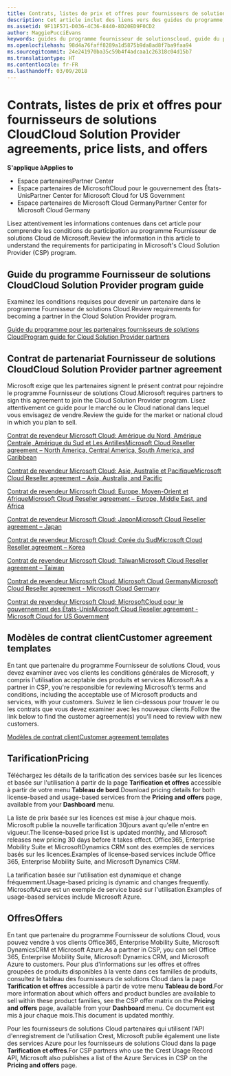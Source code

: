 ```yaml
---
title: Contrats, listes de prix et offres pour fournisseurs de solutions Cloud | Espace partenaires
description: Cet article inclut des liens vers des guides du programme, des contrats de partenariat, des contrats client, des listes de prix et des offres pour fournisseurs de solutions Cloud.
ms.assetid: 9F11F571-D036-4C36-8440-8D20ED9F0CD2
author: MaggiePucciEvans
keywords: guides du programme fournisseur de solutionscloud, guide du programme, contrats de partenariat, contrat client, listes de prix, offres
ms.openlocfilehash: 98d4a76faff8289a1d5875b9da8ad8f7ba9faa94
ms.sourcegitcommit: 24e241970ba35c59b4f4adcaa1c26318c04d15b7
ms.translationtype: HT
ms.contentlocale: fr-FR
ms.lasthandoff: 03/09/2018
---
```

# <a name="cloud-solution-provider-agreements-price-lists-and-offers"></a><span data-ttu-id="3e045-104">Contrats, listes de prix et offres pour fournisseurs de solutions Cloud</span><span class="sxs-lookup"><span data-stu-id="3e045-104">Cloud Solution Provider agreements, price lists, and offers</span></span>

**<span data-ttu-id="3e045-105">S'applique à</span><span class="sxs-lookup"><span data-stu-id="3e045-105">Applies to</span></span>**

-  <span data-ttu-id="3e045-106">Espace partenaires</span><span class="sxs-lookup"><span data-stu-id="3e045-106">Partner Center</span></span>
-  <span data-ttu-id="3e045-107">Espace partenaires de MicrosoftCloud pour le gouvernement des États-Unis</span><span class="sxs-lookup"><span data-stu-id="3e045-107">Partner Center for Microsoft Cloud for US Government</span></span>
-  <span data-ttu-id="3e045-108">Espace partenaires de Microsoft Cloud Germany</span><span class="sxs-lookup"><span data-stu-id="3e045-108">Partner Center for Microsoft Cloud Germany</span></span>


<span data-ttu-id="3e045-109">Lisez attentivement les informations contenues dans cet article pour comprendre les conditions de participation au programme Fournisseur de solutions Cloud de Microsoft.</span><span class="sxs-lookup"><span data-stu-id="3e045-109">Review the information in this article to understand the requirements for participating in Microsoft's Cloud Solution Provider (CSP) program.</span></span> 

## <a href="" id="programguide"></a><span data-ttu-id="3e045-110">Guide du programme Fournisseur de solutions Cloud</span><span class="sxs-lookup"><span data-stu-id="3e045-110">Cloud Solution Provider program guide</span></span>


<span data-ttu-id="3e045-111">Examinez les conditions requises pour devenir un partenaire dans le programme Fournisseur de solutions Cloud.</span><span class="sxs-lookup"><span data-stu-id="3e045-111">Review requirements for becoming a partner in the Cloud Solution Provider program.</span></span>

[<span data-ttu-id="3e045-112">Guide du programme pour les partenaires fournisseurs de solutions Cloud</span><span class="sxs-lookup"><span data-stu-id="3e045-112">Program guide for Cloud Solution Provider partners</span></span>](http://go.microsoft.com/fwlink/p/?LinkId=617100)

## <a href="" id="partneragreement"></a><span data-ttu-id="3e045-113">Contrat de partenariat Fournisseur de solutions Cloud</span><span class="sxs-lookup"><span data-stu-id="3e045-113">Cloud Solution Provider partner agreement</span></span>


<span data-ttu-id="3e045-114">Microsoft exige que les partenaires signent le présent contrat pour rejoindre le programme Fournisseur de solutions Cloud.</span><span class="sxs-lookup"><span data-stu-id="3e045-114">Microsoft requires partners to sign this agreement to join the Cloud Solution Provider program.</span></span> <span data-ttu-id="3e045-115">Lisez attentivement ce guide pour le marché ou le Cloud national dans lequel vous envisagez de vendre.</span><span class="sxs-lookup"><span data-stu-id="3e045-115">Review the guide for the market or national cloud in which you plan to sell.</span></span>

[<span data-ttu-id="3e045-116">Contrat de revendeur Microsoft Cloud: Amérique du Nord, Amérique Centrale, Amérique du Sud et Les Antilles</span><span class="sxs-lookup"><span data-stu-id="3e045-116">Microsoft Cloud Reseller agreement – North America, Central America, South America, and Caribbean</span></span>](http://download.microsoft.com/download/2/C/8/2C8CAC17-FCE7-4F51-9556-4D77C7022DF5/MCRA2017_AOC_ENG_Sep20172_CR.pdf)

[<span data-ttu-id="3e045-117">Contrat de revendeur Microsoft Cloud: Asie, Australie et Pacifique</span><span class="sxs-lookup"><span data-stu-id="3e045-117">Microsoft Cloud Reseller agreement – Asia, Australia, and Pacific</span></span>](http://download.microsoft.com/download/2/C/8/2C8CAC17-FCE7-4F51-9556-4D77C7022DF5/MCRA2017_APOC_ENG_Sep20172_CR.pdf)

[<span data-ttu-id="3e045-118">Contrat de revendeur Microsoft Cloud: Europe, Moyen-Orient et Afrique</span><span class="sxs-lookup"><span data-stu-id="3e045-118">Microsoft Cloud Reseller agreement – Europe, Middle East, and Africa</span></span>](http://download.microsoft.com/download/2/C/8/2C8CAC17-FCE7-4F51-9556-4D77C7022DF5/MCRA2017_EOC_ENG_Sep20172_CR.pdf)

[<span data-ttu-id="3e045-119">Contrat de revendeur Microsoft Cloud: Japon</span><span class="sxs-lookup"><span data-stu-id="3e045-119">Microsoft Cloud Reseller agreement – Japan</span></span>](http://download.microsoft.com/download/2/C/8/2C8CAC17-FCE7-4F51-9556-4D77C7022DF5/MCRA2017_JPN_ENG_Sep20172_CR.pdf)

[<span data-ttu-id="3e045-120">Contrat de revendeur Microsoft Cloud: Corée du Sud</span><span class="sxs-lookup"><span data-stu-id="3e045-120">Microsoft Cloud Reseller agreement – Korea</span></span>](http://download.microsoft.com/download/2/C/8/2C8CAC17-FCE7-4F51-9556-4D77C7022DF5/MCRA2017_KOR_ENG_Sep20172_CR.pdf)

[<span data-ttu-id="3e045-121">Contrat de revendeur Microsoft Cloud: Taïwan</span><span class="sxs-lookup"><span data-stu-id="3e045-121">Microsoft Cloud Reseller agreement – Taiwan</span></span>](http://download.microsoft.com/download/2/C/8/2C8CAC17-FCE7-4F51-9556-4D77C7022DF5/MCRA2017_TAI_ENG_Sep20172_CR.pdf)

[<span data-ttu-id="3e045-122">Contrat de revendeur Microsoft Cloud: Microsoft Cloud Germany</span><span class="sxs-lookup"><span data-stu-id="3e045-122">Microsoft Cloud Reseller agreement - Microsoft Cloud Germany</span></span>](http://download.microsoft.com/download/2/C/8/2C8CAC17-FCE7-4F51-9556-4D77C7022DF5/MCRA2017_EOC_GER_ENG_Sep20172_CR_GermanCloud.pdf)

[<span data-ttu-id="3e045-123">Contrat de revendeur Microsoft Cloud: MicrosoftCloud pour le gouvernement des États-Unis</span><span class="sxs-lookup"><span data-stu-id="3e045-123">Microsoft Cloud Reseller agreement - Microsoft Cloud for US Government</span></span>](http://download.microsoft.com/download/2/C/8/2C8CAC17-FCE7-4F51-9556-4D77C7022DF5/MCRA2017_AOC_USGCC_ENG_Sep20172_CR.pdf)

## <a href="" id="customeragreementtemplate"></a><span data-ttu-id="3e045-124">Modèles de contrat client</span><span class="sxs-lookup"><span data-stu-id="3e045-124">Customer agreement templates</span></span>


<span data-ttu-id="3e045-125">En tant que partenaire du programme Fournisseur de solutions Cloud, vous devez examiner avec vos clients les conditions générales de Microsoft, y compris l'utilisation acceptable des produits et services Microsoft.</span><span class="sxs-lookup"><span data-stu-id="3e045-125">As a partner in CSP, you're responsible for reviewing Microsoft’s terms and conditions, including the acceptable use of Microsoft products and services, with your customers.</span></span> <span data-ttu-id="3e045-126">Suivez le lien ci-dessous pour trouver le ou les contrats que vous devez examiner avec les nouveaux clients.</span><span class="sxs-lookup"><span data-stu-id="3e045-126">Follow the link below to find the customer agreement(s) you'll need to review with new customers.</span></span> 

[<span data-ttu-id="3e045-127">Modèles de contrat client</span><span class="sxs-lookup"><span data-stu-id="3e045-127">Customer agreement templates</span></span>](agreements.md)

## <a name="pricing"></a><span data-ttu-id="3e045-128">Tarification</span><span class="sxs-lookup"><span data-stu-id="3e045-128">Pricing</span></span>


<span data-ttu-id="3e045-129">Téléchargez les détails de la tarification des services basée sur les licences et basée sur l'utilisation à partir de la page **Tarification et offres** accessible à partir de votre menu **Tableau de bord**.</span><span class="sxs-lookup"><span data-stu-id="3e045-129">Download pricing details for both license-based and usage-based services from the **Pricing and offers** page, available from your **Dashboard** menu.</span></span> 

<span data-ttu-id="3e045-130">La liste de prix basée sur les licences est mise à jour chaque mois. Microsoft publie la nouvelle tarification 30jours avant qu'elle n'entre en vigueur.</span><span class="sxs-lookup"><span data-stu-id="3e045-130">The license-based price list is updated monthly, and Microsoft releases new pricing 30 days before it takes effect.</span></span> <span data-ttu-id="3e045-131">Office365, Enterprise Mobility Suite et MicrosoftDynamics CRM sont des exemples de services basés sur les licences.</span><span class="sxs-lookup"><span data-stu-id="3e045-131">Examples of license-based services include Office 365, Enterprise Mobility Suite, and Microsoft Dynamics CRM.</span></span> 

<span data-ttu-id="3e045-132">La tarification basée sur l'utilisation est dynamique et change fréquemment.</span><span class="sxs-lookup"><span data-stu-id="3e045-132">Usage-based pricing is dynamic and changes frequently.</span></span> <span data-ttu-id="3e045-133">MicrosoftAzure est un exemple de service basé sur l'utilisation.</span><span class="sxs-lookup"><span data-stu-id="3e045-133">Examples of usage-based services include Microsoft Azure.</span></span>


## <a name="offers"></a><span data-ttu-id="3e045-134">Offres</span><span class="sxs-lookup"><span data-stu-id="3e045-134">Offers</span></span>


<span data-ttu-id="3e045-135">En tant que partenaire du programme Fournisseur de solutions Cloud, vous pouvez vendre à vos clients Office365, Enterprise Mobility Suite, Microsoft DynamicsCRM et Microsoft Azure.</span><span class="sxs-lookup"><span data-stu-id="3e045-135">As a partner in CSP, you can sell Office 365, Enterprise Mobility Suite, Microsoft Dynamics CRM, and Microsoft Azure to customers.</span></span> <span data-ttu-id="3e045-136">Pour plus d'informations sur les offres et offres groupées de produits disponibles à la vente dans ces familles de produits, consultez le tableau des fournisseurs de solutions Cloud dans la page **Tarification et offres** accessible à partir de votre menu **Tableau de bord**.</span><span class="sxs-lookup"><span data-stu-id="3e045-136">For more information about which offers and product bundles are available to sell within these product families, see the CSP offer matrix on the **Pricing and offers** page, available from your **Dashboard** menu.</span></span> <span data-ttu-id="3e045-137">Ce document est mis à jour chaque mois.</span><span class="sxs-lookup"><span data-stu-id="3e045-137">This document is updated monthly.</span></span>

<span data-ttu-id="3e045-138">Pour les fournisseurs de solutions Cloud partenaires qui utilisent l'API d'enregistrement de l'utilisation Crest, Microsoft publie également une liste des services Azure pour les fournisseurs de solutions Cloud dans la page **Tarification et offres**.</span><span class="sxs-lookup"><span data-stu-id="3e045-138">For CSP partners who use the Crest Usage Record API, Microsoft also publishes a list of the Azure Services in CSP on the **Pricing and offers** page.</span></span>


